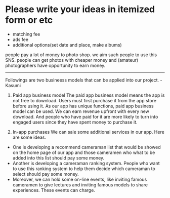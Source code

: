 # Please write your ideas in itemized form or etc

* matching fee
* ads fee
* additional options(set date and place, make albums)

people pay a lot of money to photo shop. we aim such people to use this SNS.
people can get photos with cheaper money and (amateur) photographers have opportunity to earn money.

----------------------------------------------------
Followings are two busineess models that can be applied into our project. -Kasumi
1.	Paid app business model
The paid app business model means the app is not free to download. Users must first purchase it from the app store before using it. As our app has unique functions, paid app business model can be used. We can earn revenue upfront with every new download. And people who have paid for it are more likely to turn into engaged users since they have spent money to purchase it. 

2.	In-app purchases
We can sale some additional services in our app. Here are some ideas. 
* One is developing a recommend cameraman list that would be showed on the home page of our app and those cameramen who what to be added into this list should pay some money. 
* Another is developing a cameraman ranking system. People who want to use this ranking system to help them decide which cameraman to select should pay some money. 
* Moreover, we can hold some on-line events, like inviting famous cameramen to give lectures and inviting famous models to share experiences. These events can charge. 
